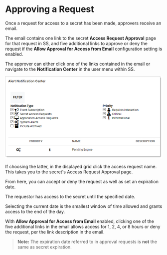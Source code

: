 [title]: # (Approving a Request)
[tags]: # (Access Requests)
[priority]: # (10)

# Approving a Request



Once a request for access to a secret has been made, approvers receive an email.

The email contains one link to the secret **Access Request Approval** page for that request in SS, and five additional links to approve or deny the request if the **Allow Approval for Access from Email** configuration setting is enabled.

The approver can either click one of the links contained in the email or navigate to the **Notification Center** in the user menu within SS.

![1557779128449](images/1557779128449.png)

If choosing the latter, in the displayed grid click the access request name. This takes you to the secret's Access Request Approval page.

From here, you can accept or deny the request as well as set an expiration date.

The requestor has access to the secret until the specified date.

Selecting the current date is the smallest window of time allowed and grants access to the end of the day.

With **Allow Approval for Access from Email** enabled, clicking one of the five additional links in the email allows access for 1, 2, 4, or 8 hours or deny the request, per the link description in the email.

> **Note:** The expiration date referred to in approval requests is **not** the same as secret expiration.
